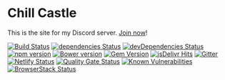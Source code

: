 # Chill Castle

This is the site for my Discord server. [Join now](https://dsc.gg/chillcastle)!

[![Build Status](https://github.com/DavidCavallaro/chillcastle/workflows/CI/badge.svg)](https://github.com/DavidCavallaro/chillcastle/actions?workflow=CI)
[![dependencies Status](https://david-dm.org/DavidCavallaro/chillcastle/status.svg)](https://david-dm.org/foundation/foundation-sites)
[![devDependencies Status](https://david-dm.org/DavidCavallaro/chillcastle/dev-status.svg)](https://david-dm.org/DavidCavallaro/chillcastle?type=dev)
[![npm version](https://badge.fury.io/js/chillcastle.svg)](https://badge.fury.io/js/chillcastle)
[![Bower version](https://badge.fury.io/bo/foundation-sites.svg)](https://badge.fury.io/bo/chillcastle)
[![Gem Version](https://badge.fury.io/rb/chillcastle.svg)](https://badge.fury.io/rb/chillcastle)
[![jsDelivr Hits](https://data.jsdelivr.com/v1/package/npm/chillcastle/badge?style=rounded)](https://www.jsdelivr.com/package/npm/chillcastle)
[![Gitter](https://badges.gitter.im/Join%20Chat.svg)](https://gitter.im/zurb/chillcastleutm_source=badge&utm_medium=badge&utm_campaign=pr-badge)
[![Netlify Status](https://api.netlify.com/api/v1/badges/da72b0f9-3d51-4d50-951e-6bbf5fe88601/deploy-status)](https://app.netlify.com/sites/chillcastle/deploys)
[![Quality Gate Status](https://sonarcloud.io/api/project_badges/measure?project=foundation_foundation-sites&metric=alert_status)](https://sonarcloud.io/dashboard?id=davidcavallaro_chillcastle)
[![Known Vulnerabilities](https://snyk.io/test/github/DavidCavallaro/chillcastle/badge.svg)](https://snyk.io/test/github/DavidCavallaro/chillcastle)
[![BrowserStack Status](https://automate.browserstack.com/badge.svg?badge_key=ZlJCVGIxaEgvaFc4TWhBZ0hFWGtIMjBRZEw0UnFrUys3ZGdrbmZ6TW5lZz0tLU9wZUdFV2lmNVd1dU9XbWxuQ05BOGc9PQ==--915d78e23eeed2ae37ce7a670bc370011a9e4fd9)](https://automate.browserstack.com/public-build/ZlJCVGIxaEgvaFc4TWhBZ0hFWGtIMjBRZEw0UnFrUys3ZGdrbmZ6TW5lZz0tLU9wZUdFV2lmNVd1dU9XbWxuQ05BOGc9PQ==--915d78e23eeed2ae37ce7a670bc370011a9e4fd9)

